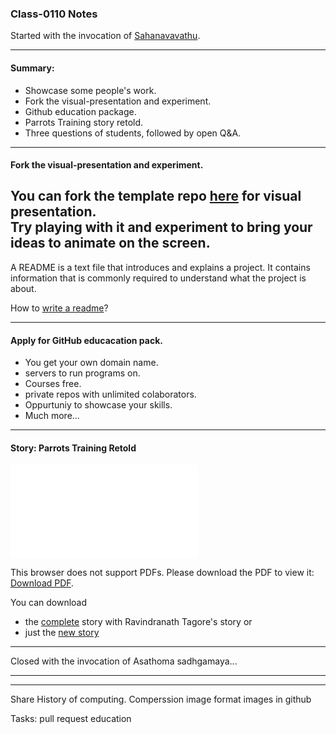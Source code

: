 ### Class-0110 Notes

Started with the invocation of [Sahanavavathu](https://youtu.be/OUu1uxzvkgc?t=486).  

---

#### Summary:
+ Showcase some people's work.
+ Fork the visual-presentation and experiment.
+ Github education package.
+ Parrots Training story retold.
+ Three questions of students, followed by open Q&A.

---

#### Fork the visual-presentation and experiment.

You can fork the template repo [here](https://github.com/gvp1923/visual-presentation) for visual presentation.  
Try playing with it and experiment to bring your ideas to animate on the screen.  
---

A README is a text file that introduces and explains a project. It contains information that is commonly required to understand what the project is about.

How to [write a readme](https://www.makeareadme.com/)?

---

#### Apply for GitHub educacation pack.
+ You get your own domain name.
+ servers to run programs on.
+ Courses free.
+ private repos with unlimited colaborators.
+ Oppurtuniy to showcase your skills.
+ Much more...

---

#### Story: Parrots Training Retold

<object data="parrots-training-retold.pdf" type="application/pdf" width="100%" height="700px">
    <embed src="parrots-training-retold.pdf">
        <p>This browser does not support PDFs. Please download the PDF to view it: <a href="parrots-training-retold.pdf">Download PDF</a>.</p>
    </embed>
</object>

You can download 
+ the [complete](parrots-training-complete.pdf) story with Ravindranath Tagore's story or
+ just the [new story](parrots-training-retold.pdf)

---

Closed with the invocation of Asathoma sadhgamaya...

---

---- 
Share 
History of computing.
Comperssion
image format
images in github

Tasks:
pull request
education 

